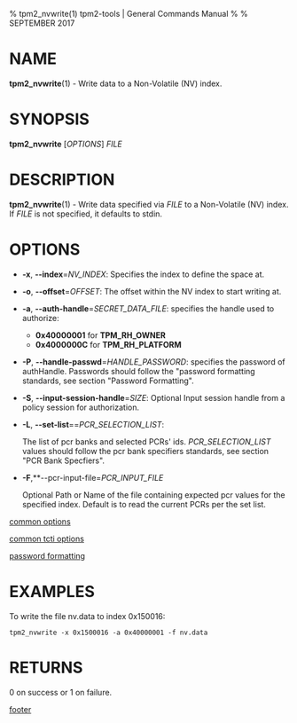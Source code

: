 % tpm2_nvwrite(1) tpm2-tools | General Commands Manual
%
% SEPTEMBER 2017

# NAME

**tpm2_nvwrite**(1) - Write data to a Non-Volatile (NV) index.

# SYNOPSIS

**tpm2_nvwrite** [*OPTIONS*] _FILE_

# DESCRIPTION

**tpm2_nvwrite**(1) - Write data specified via _FILE_ to a Non-Volatile (NV) index.
If _FILE_ is not specified, it defaults to stdin.

# OPTIONS

  * **-x**, **--index**=_NV\_INDEX_:
    Specifies the index to define the space at.

  * **-o**, **--offset**=_OFFSET_:
    The offset within the NV index to start writing at.

  * **-a**, **--auth-handle**=_SECRET\_DATA\_FILE_:
    specifies the handle used to authorize:
    * **0x40000001** for **TPM_RH_OWNER**
    * **0x4000000C** for **TPM_RH_PLATFORM**

  * **-P**, **--handle-passwd**=_HANDLE\_PASSWORD_:
    specifies the password of authHandle. Passwords should follow the
    "password formatting standards, see section "Password Formatting".

  * **-S**, **--input-session-handle**=_SIZE_:
    Optional Input session handle from a policy session for authorization.

  * **-L**, **--set-list**==_PCR\_SELECTION\_LIST_:

    The list of pcr banks and selected PCRs' ids.
    _PCR\_SELECTION\_LIST_ values should follow the
    pcr bank specifiers standards, see section "PCR Bank Specfiers".

  * **-F**,**--pcr-input-file=_PCR\_INPUT\_FILE_

    Optional Path or Name of the file containing expected pcr values for the specified index.
    Default is to read the current PCRs per the set list.

[common options](common/options.md)

[common tcti options](common/tcti.md)

[password formatting](common/password.md)

# EXAMPLES

To write the file nv.data to index 0x150016:

```
tpm2_nvwrite -x 0x1500016 -a 0x40000001 -f nv.data
```

# RETURNS

0 on success or 1 on failure.

[footer](common/footer.md)
